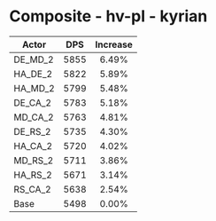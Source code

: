 # Composite - hv-pl - kyrian
| Actor | DPS | Increase |
|---|:---:|:---:|
|DE_MD_2|5855|6.49%|
|HA_DE_2|5822|5.89%|
|HA_MD_2|5799|5.48%|
|DE_CA_2|5783|5.18%|
|MD_CA_2|5763|4.81%|
|DE_RS_2|5735|4.30%|
|HA_CA_2|5720|4.02%|
|MD_RS_2|5711|3.86%|
|HA_RS_2|5671|3.14%|
|RS_CA_2|5638|2.54%|
|Base|5498|0.00%|
